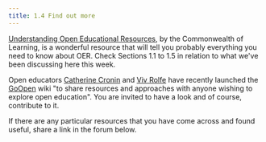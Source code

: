 ```yaml
---
title: 1.4 Find out more
---
```


[Understanding Open Educational Resources][1], by the Commonwealth of Learning, is a wonderful resource that will tell you probably everything you need to know about OER. Check Sections 1.1 to 1.5 in relation to what we've been discussing here this week.

Open educators [Catherine Cronin][2] and [Viv Rolfe][3] have recently launched the [GoOpen][4] wiki "to share resources and approaches with anyone wishing to explore open education". You are invited to have a look and of course, contribute to it.

If there are any particular resources that you have come across and found useful, share a link in the forum below.


  [1]: http://oasis.col.org/bitstream/handle/11599/1013/2015_Butcher_Moore_Understanding-OER.pdf
  [2]: https://twitter.com/catherinecronin
  [3]: https://twitter.com/VivienRolfe
  [4]: http://wikieducator.org/GoOPEN
